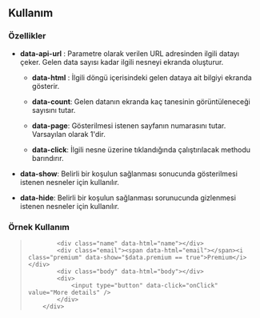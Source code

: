 ## Kullanım

### Özellikler

* **data-api-url** :
  Parametre olarak verilen URL adresinden ilgili datayı çeker. Gelen data sayısı kadar ilgili nesneyi ekranda oluşturur.
  
  * **data-html** :
    İlgili döngü içerisindeki gelen dataya ait <alanadi> bilgiyi ekranda gösterir.

  * **data-count**:
    Gelen datanın ekranda kaç tanesinin görüntüleneceği sayısını tutar.

  * **data-page**:
    Gösterilmesi istenen sayfanın numarasını tutar. Varsayılan olarak 1'dir.
  
  * **data-click**:
    İlgili nesne üzerine tıklandığında çalıştırılacak methodu barındırır.

* **data-show**:
  Belirli bir koşulun sağlanması sonucunda gösterilmesi istenen nesneler için kullanılır.
  
* **data-hide**:
  Belirli bir koşulun sağlanması sorunucunda gizlenmesi istenen nesneler için kullanılır.
  
 
### Örnek Kullanım
  
> <script>function onClick(e){
      console.log(e);
      console.log(e.items);
      console.log(e.event);
    }
</script>

> <div class="item" data-api-url="https://jsonplaceholder.typicode.com/comments">
            <div class="name" data-html="name"></div>
            <div class="email"><span data-html="email"></span><i class="premium" data-show="$data.premium == true">Premium</i>    </div>
            <div class="body" data-html="body"></div>
            <div>
                <input type="button" data-click="onClick" value="More details" />
            </div>
        </div>
